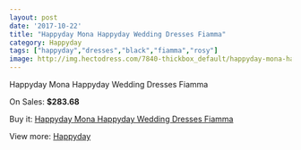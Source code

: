```yaml
---
layout: post
date: '2017-10-22'
title: "Happyday Mona Happyday Wedding Dresses Fiamma"
category: Happyday
tags: ["happyday","dresses","black","fiamma","rosy"]
image: http://img.hectodress.com/7840-thickbox_default/happyday-mona-happyday-wedding-dresses-fiamma.jpg
---
```

Happyday Mona Happyday Wedding Dresses Fiamma

On Sales: **$283.68**
<a href="https://www.hectodress.com/happyday/3927-happyday-mona-happyday-wedding-dresses-fiamma.html"><amp-img layout="responsive" width="600" height="600" src="//img.hectodress.com/7840-thickbox_default/happyday-mona-happyday-wedding-dresses-fiamma.jpg" alt="Happyday Mona Happyday Wedding Dresses Fiamma 0" /></a>

Buy it: [Happyday Mona Happyday Wedding Dresses Fiamma](https://www.hectodress.com/happyday/3927-happyday-mona-happyday-wedding-dresses-fiamma.html "Happyday Mona Happyday Wedding Dresses Fiamma")

View more: [Happyday](https://www.hectodress.com/68-happyday "Happyday")